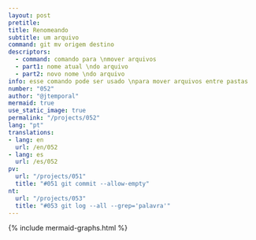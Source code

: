 ```yaml
---
layout: post
pretitle: 
title: Renomeando
subtitle: um arquivo
command: git mv origem destino
descriptors:
  - command: comando para \nmover arquivos
  - part1: nome atual \ndo arquivo
  - part2: novo nome \ndo arquivo
info: esse comando pode ser usado \npara mover arquivos entre pastas
number: "052"
author: "@jtemporal"
mermaid: true
use_static_image: true
permalink: "/projects/052"
lang: "pt"
translations:
- lang: en
  url: /en/052
- lang: es
  url: /es/052
pv:
  url: "/projects/051"
  title: "#051 git commit --allow-empty"
nt:
  url: "/projects/053"
  title: "#053 git log --all --grep='palavra'"
---
```


{% include mermaid-graphs.html %}
